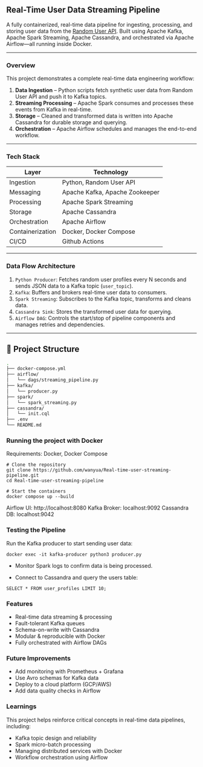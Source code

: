 ## Real-Time User Data Streaming Pipeline

A fully containerized, real-time data pipeline for ingesting, processing, and storing user data from the [Random User API](https://randomuser.me). Built using Apache Kafka, Apache Spark Streaming, Apache Cassandra, and orchestrated via Apache Airflow—all running inside Docker.

---

### Overview

This project demonstrates a complete real-time data engineering workflow:

1. **Data Ingestion** – Python scripts fetch synthetic user data from Random User API and push it to Kafka topics.
2. **Streaming Processing** – Apache Spark consumes and processes these events from Kafka in real-time.
3. **Storage** – Cleaned and transformed data is written into Apache Cassandra for durable storage and querying.
4. **Orchestration** – Apache Airflow schedules and manages the end-to-end workflow.

---

### Tech Stack

| Layer        | Technology                |
|--------------|---------------------------|
| Ingestion     | Python, Random User API   |
| Messaging     | Apache Kafka, Apache Zookeeper |
| Processing    | Apache Spark Streaming     |
| Storage       | Apache Cassandra           |
| Orchestration | Apache Airflow             |
| Containerization | Docker, Docker Compose |
| CI/CD         | Github Actions            |

---

### Data Flow Architecture

1. `Python Producer`: Fetches random user profiles every N seconds and sends JSON data to a Kafka topic (`user_topic`).
2. `Kafka`: Buffers and brokers real-time user data to consumers.
3. `Spark Streaming`: Subscribes to the Kafka topic, transforms and cleans data.
4. `Cassandra Sink`: Stores the transformed user data for querying.
5. `Airflow DAG`: Controls the start/stop of pipeline components and manages retries and dependencies.

---

## 📂 Project Structure

```bash
.
├── docker-compose.yml
├── airflow/
│   └── dags/streaming_pipeline.py
├── kafka/
│   └── producer.py
├── spark/
│   └── spark_streaming.py
├── cassandra/
│   └── init.cql
├── .env
└── README.md
```

### Running the project with Docker
Requirements: Docker, Docker Compose
```
# Clone the repository
git clone https://github.com/wanyua/Real-time-user-streaming-pipeline.git
cd Real-time-user-streaming-pipeline

# Start the containers
docker compose up --build

```

Airflow UI: http://localhost:8080
Kafka Broker: localhost:9092
Cassandra DB: localhost:9042

### Testing the Pipeline
Run the Kafka producer to start sending user data:

``` 
docker exec -it kafka-producer python3 producer.py
```
* Monitor Spark logs to confirm data is being processed.

* Connect to Cassandra and query the users table:
``` 
SELECT * FROM user_profiles LIMIT 10;
```

### Features
* Real-time data streaming & processing
* Fault-tolerant Kafka queues
* Schema-on-write with Cassandra
* Modular & reproducible with Docker
* Fully orchestrated with Airflow DAGs

### Future Improvements
* Add monitoring with Prometheus + Grafana
* Use Avro schemas for Kafka data
* Deploy to a cloud platform (GCP/AWS)
* Add data quality checks in Airflow

### Learnings
This project helps reinforce critical concepts in real-time data pipelines, including:
 * Kafka topic design and reliability
 * Spark micro-batch processing
 * Managing distributed services with Docker
 * Workflow orchestration using Airflow


